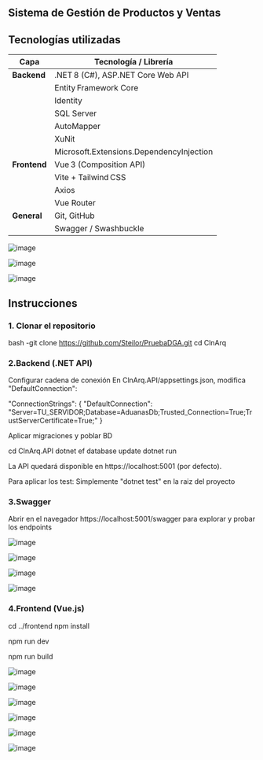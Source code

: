 ## Sistema de Gestión de Productos y Ventas
## Tecnologías utilizadas

| Capa         | Tecnología / Librería                  |
|--------------|----------------------------------------|
| **Backend**  | .NET 8 (C#), ASP.NET Core Web API      |
|              | Entity Framework Core                  |
|              | Identity                               |
|              | SQL Server                             |
|              | AutoMapper                             |
|              | XuNit                                  |
|              | Microsoft.Extensions.DependencyInjection |
| **Frontend** | Vue 3 (Composition API)                |
|              | Vite + Tailwind CSS                    |
|              | Axios                                  |
|              | Vue Router                             |
| **General**  | Git, GitHub                            |
|              | Swagger / Swashbuckle                  |





![image](https://github.com/user-attachments/assets/676cd9cc-783b-4f41-9f6f-5d4b6006969f)





![image](https://github.com/user-attachments/assets/f337137e-d0b1-4ae6-95fe-5d63eb140e8c)



![image](https://github.com/user-attachments/assets/47af733d-c1ea-4fac-b5dc-cd63b2dc9907)



## Instrucciones

### 1. Clonar el repositorio
bash
-git clone https://github.com/Steilor/PruebaDGA.git
cd ClnArq

### 2.Backend (.NET API)
Configurar cadena de conexión
En ClnArq.API/appsettings.json, modifica "DefaultConnection":

"ConnectionStrings": {
  "DefaultConnection": "Server=TU_SERVIDOR;Database=AduanasDb;Trusted_Connection=True;TrustServerCertificate=True;"
}

Aplicar migraciones y poblar BD

cd ClnArq.API
dotnet ef database update
dotnet run

La API quedará disponible en https://localhost:5001 (por defecto).

Para aplicar los test: Simplemente "dotnet test" en la raiz del proyecto

### 3.Swagger
Abrir en el navegador https://localhost:5001/swagger para explorar y probar los endpoints

![image](https://github.com/user-attachments/assets/e6d10b90-728d-40d1-840a-d398469122ab)

![image](https://github.com/user-attachments/assets/119a6f35-8dd6-4b9e-bf4a-6f1744fc30b4)

![image](https://github.com/user-attachments/assets/72d32000-ffd3-4a0b-8940-8279fdf3ac7f)

![image](https://github.com/user-attachments/assets/f245987d-db28-45f1-8dda-be05dce0db86)


### 4.Frontend (Vue.js)
cd ../frontend
npm install

npm run dev

npm run build

![image](https://github.com/user-attachments/assets/7c86096f-b36e-4978-b57d-b370874698b8)

![image](https://github.com/user-attachments/assets/f6ee95c7-cb6d-4304-86c3-905543365333)

![image](https://github.com/user-attachments/assets/37f2bf04-b92d-41f3-af1e-ce4d7cc24615)


![image](https://github.com/user-attachments/assets/a6b253cb-1836-40ed-b3cc-697e97c96247)

![image](https://github.com/user-attachments/assets/8fde64a7-2a09-45ef-ad1b-d262bb5a6cbc)

![image](https://github.com/user-attachments/assets/28ca823d-6cad-44d6-9a10-42d11d391032)
